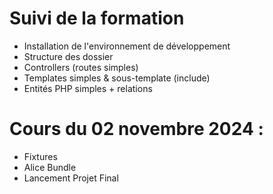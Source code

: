 
# Suivi de la formation

- Installation de l'environnement de développement
- Structure des dossier
- Controllers (routes simples)
- Templates simples & sous-template (include) 
- Entités PHP simples + relations

# Cours du 02 novembre 2024 : 

- Fixtures
- Alice Bundle
- Lancement Projet Final
